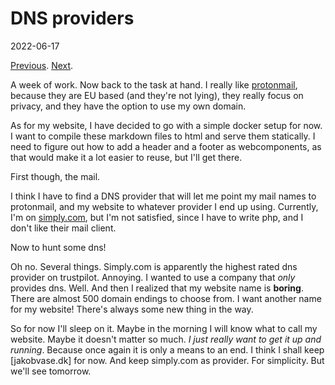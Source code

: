 # DNS providers

2022-06-17

[Previous](./mail-server.md). [Next](./domain-names.md).

A week of work. Now back to the task at hand. I really like
[protonmail](https://proton.me/), because they are EU based (and they're not
lying), they really focus on privacy, and they have the option to use my own
domain.

As for my website, I have decided to go with a simple docker setup for now. I
want to compile these markdown files to html and serve them statically. I need
to figure out how to add a header and a footer as webcomponents, as that would
make it a lot easier to reuse, but I'll get there.

First though, the mail.

I think I have to find a DNS provider that will let me point my mail names to
protonmail, and my website to whatever provider I end up using. Currently, I'm
on [simply.com](https://simply.com), but I'm not satisfied, since I have to
write php, and I don't like their mail client.

Now to hunt some dns!

Oh no. Several things. Simply.com is apparently the highest rated dns provider
on trustpilot. Annoying. I wanted to use a company that _only_ provides dns.
Well. And then I realized that my website name is **boring**. There are almost
500 domain endings to choose from. I want another name for my website! There's
always some new thing in the way.

So for now I'll sleep on it. Maybe in the morning I will know what to call my
website. Maybe it doesn't matter so much. _I just really want to get it up and_
_running_. Because once again it is only a means to an end. I think I shall keep
[jakobvase.dk] for now. And keep simply.com as provider. For simplicity. But
we'll see tomorrow.
